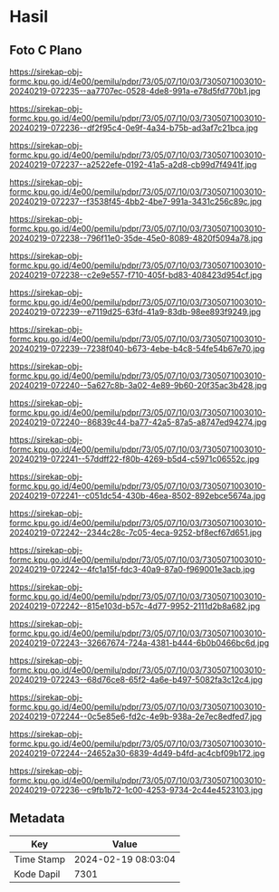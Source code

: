 # Hasil

## Foto C Plano

https://sirekap-obj-formc.kpu.go.id/4e00/pemilu/pdpr/73/05/07/10/03/7305071003010-20240219-072235--aa7707ec-0528-4de8-991a-e78d5fd770b1.jpg

https://sirekap-obj-formc.kpu.go.id/4e00/pemilu/pdpr/73/05/07/10/03/7305071003010-20240219-072236--df2f95c4-0e9f-4a34-b75b-ad3af7c21bca.jpg

https://sirekap-obj-formc.kpu.go.id/4e00/pemilu/pdpr/73/05/07/10/03/7305071003010-20240219-072237--a2522efe-0192-41a5-a2d8-cb99d7f4941f.jpg

https://sirekap-obj-formc.kpu.go.id/4e00/pemilu/pdpr/73/05/07/10/03/7305071003010-20240219-072237--f3538f45-4bb2-4be7-991a-3431c256c89c.jpg

https://sirekap-obj-formc.kpu.go.id/4e00/pemilu/pdpr/73/05/07/10/03/7305071003010-20240219-072238--796f11e0-35de-45e0-8089-4820f5094a78.jpg

https://sirekap-obj-formc.kpu.go.id/4e00/pemilu/pdpr/73/05/07/10/03/7305071003010-20240219-072238--c2e9e557-f710-405f-bd83-408423d954cf.jpg

https://sirekap-obj-formc.kpu.go.id/4e00/pemilu/pdpr/73/05/07/10/03/7305071003010-20240219-072239--e7119d25-63fd-41a9-83db-98ee893f9249.jpg

https://sirekap-obj-formc.kpu.go.id/4e00/pemilu/pdpr/73/05/07/10/03/7305071003010-20240219-072239--7238f040-b673-4ebe-b4c8-54fe54b67e70.jpg

https://sirekap-obj-formc.kpu.go.id/4e00/pemilu/pdpr/73/05/07/10/03/7305071003010-20240219-072240--5a627c8b-3a02-4e89-9b60-20f35ac3b428.jpg

https://sirekap-obj-formc.kpu.go.id/4e00/pemilu/pdpr/73/05/07/10/03/7305071003010-20240219-072240--86839c44-ba77-42a5-87a5-a8747ed94274.jpg

https://sirekap-obj-formc.kpu.go.id/4e00/pemilu/pdpr/73/05/07/10/03/7305071003010-20240219-072241--57ddff22-f80b-4269-b5d4-c5971c06552c.jpg

https://sirekap-obj-formc.kpu.go.id/4e00/pemilu/pdpr/73/05/07/10/03/7305071003010-20240219-072241--c051dc54-430b-46ea-8502-892ebce5674a.jpg

https://sirekap-obj-formc.kpu.go.id/4e00/pemilu/pdpr/73/05/07/10/03/7305071003010-20240219-072242--2344c28c-7c05-4eca-9252-bf8ecf67d651.jpg

https://sirekap-obj-formc.kpu.go.id/4e00/pemilu/pdpr/73/05/07/10/03/7305071003010-20240219-072242--4fc1a15f-fdc3-40a9-87a0-f969001e3acb.jpg

https://sirekap-obj-formc.kpu.go.id/4e00/pemilu/pdpr/73/05/07/10/03/7305071003010-20240219-072242--815e103d-b57c-4d77-9952-2111d2b8a682.jpg

https://sirekap-obj-formc.kpu.go.id/4e00/pemilu/pdpr/73/05/07/10/03/7305071003010-20240219-072243--32667674-724a-4381-b444-6b0b0466bc6d.jpg

https://sirekap-obj-formc.kpu.go.id/4e00/pemilu/pdpr/73/05/07/10/03/7305071003010-20240219-072243--68d76ce8-65f2-4a6e-b497-5082fa3c12c4.jpg

https://sirekap-obj-formc.kpu.go.id/4e00/pemilu/pdpr/73/05/07/10/03/7305071003010-20240219-072244--0c5e85e6-fd2c-4e9b-938a-2e7ec8edfed7.jpg

https://sirekap-obj-formc.kpu.go.id/4e00/pemilu/pdpr/73/05/07/10/03/7305071003010-20240219-072244--24652a30-6839-4d49-b4fd-ac4cbf09b172.jpg

https://sirekap-obj-formc.kpu.go.id/4e00/pemilu/pdpr/73/05/07/10/03/7305071003010-20240219-072236--c9fb1b72-1c00-4253-9734-2c44e4523103.jpg


## Metadata

| Key        | Value               |
| ---------- | ------------------- |
| Time Stamp | 2024-02-19 08:03:04 |
| Kode Dapil | 7301                |



